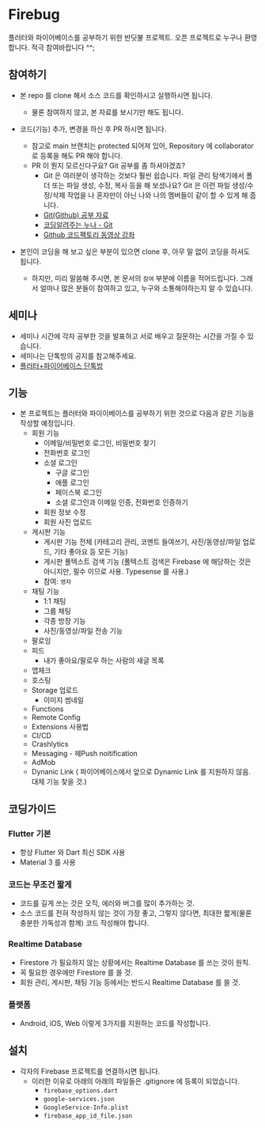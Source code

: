 # Firebug

플러터와 파이어베이스를 공부하기 위한 반딧불 프로젝트. 오픈 프로젝트로 누구나 환영합니다. 적극 참여바랍니다 ^^;

## 참여하기

- 본 repo 를 clone 해서 소스 코드를 확인하시고 실행하시면 됩니다.
  - 물론 참여하지 않고, 본 자료를 보시기만 해도 됩니다.

- 코드(기능) 추가, 변경을 하신 후 PR 하시면 됩니다.
  - 참고로 main 브랜치는 protected 되어져 있어, Repository 에 collaborator 로 등록을 해도 PR 해야 합니다.
  - PR 이 뭔지 모르신다구요? Git 공부를 좀 하셔야겠죠?
    - Git 은 여러분이 생각하는 것보다 훨씬 쉽습니다. 파일 관리 탐색기에서 폴더 또는 파일 생성, 수정, 복사 등을 해 보셨나요? Git 은 이런 파일 생성/수정/삭제 작업을 나 혼자만이 아닌 나와 나의 멤버들이 같이 할 수 있게 해 줍니다.
    -  [Git(Github) 공부  자료](https://velog.io/@2-pi-r/%EA%B9%83-%EA%B9%83%ED%97%88%EB%B8%8C-%EA%B3%B5%EB%B6%80%EC%9E%90%EB%A3%8C-%EC%B6%94%EC%B2%9C)
    -  [코딩알려주는 누나 - Git](https://www.youtube.com/watch?v=cwC8t9dno2s)
    -  [Github 코드팩토리 동영상 강좌](https://www.youtube.com/watch?v=c4NbqmewsWU)

- 본인이 코딩을 해 보고 싶은 부분이 있으면 clone 후, 아무 말 없이 코딩을 하셔도 됩니다.
  - 하지만, 미리 말씀해 주시면, 본 문서의 `참여` 부분에 이름을 적어드립니다. 그래서 얼마나 많은 분들이 참여하고 있고, 누구와 소통해야하는지 알 수 있습니다.


## 세미나

- 세미나 시간에 각자 공부한 것을 발표하고 서로 배우고 질문하는 시간을 가질 수 있습니다.
- 세미나는 단톡방의 공지를 참고해주세요.
- [플러터+파이어베이스 단톡방](https://open.kakao.com/o/gaScS0nf)



## 기능

- 본 프로젝트는 플러터와 파이이베이스를 공부하기 위한 것으로 다음과 같은 기능을 작성할 예정입니다.
  - 회원 기능
    - 이메일/비밀번호 로그인, 비밀번호 찾기
    - 전화번호 로그인
    - 소셜 로그인
      - 구글 로그인
      - 애플 로그인
      - 페이스북 로그인
      - 소셜 로그인과 이메일 인증, 전화번호 인증하기
    - 회원 정보 수정
    - 회원 사진 업로드
  - 게시판 기능
    - 게시판 기능 전체 (카테고리 관리, 코멘트 들여쓰기, 사진/동영상/파일 업로드, 기타 좋아요 등 모든 기능)
    - 게시판 풀텍스트 검색 기능 (풀텍스트 검색은 Firebase 에 해당하는 것은 아니지만, 필수 이므로 사용. Typesense 를 사용.)
    - 참여: `영자`
  - 채팅 기능
    - 1:1 채팅
    - 그룹 채팅
    - 각종 방장 기능
    - 사진/동영상/파일 전송 기능
  - 팔로잉
  - 피드
    - 내가 좋아요/팔로우 하는 사람의 새글 목록
  - 앱체크
  - 호스팅
  - Storage 업로드
    - 이미지 썸네일
  - Functions
  - Remote Config
  - Extensions 사용법
  - CI/CD
  - Crashlytics
  - Messaging - 헤Push noitification
  - AdMob
  - Dynanic Link ( 파이어베이스에서 앞으로 Dynamic Link 를 지원하지 않음. 대체 기능 찾을 것.)


## 코딩가이드

### Flutter 기본

- 항상 Flutter 와 Dart 최신 SDK 사용
- Material 3 를 사용


### 코드는 무조건 짧게

- 코드를 길게 쓰는 것은 오직, 에러와 버그를 많이 추가하는 것.
- 소스 코드를 전혀 작성하지 않는 것이 가장 좋고, 그렇지 않다면, 최대한 짧게(물론 충분한 가독성과 함께) 코드 작성해야 합니다.

### Realtime Database

- Firestore 가 필요하지 않는 상황에서는 Realtime Database 를 쓰는 것이 원칙.
- 꼭 필요한 경우에만 Firestore 를 쓸 것.
- 회원 관리, 게시판, 채팅 기능 등에서는 반드시 Realtime Database 를 쓸 것.



### 플랫폼

- Android, iOS, Web 이렇게 3가지를 지원하는 코드를 작성합니다.


## 설치

- 각자의 Firebase 프로젝트를 연결하시면 됩니다.
  - 이러한 이유로 아래의 아래의 파일들은 .gitignore 에 등록이 되었습니다.
    - `firebase_options.dart`
    - `google-services.json`
    - `GoogleService-Info.plist`
    - `firebase_app_id_file.json`



